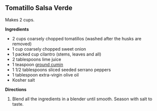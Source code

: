  <h2 class="subheader" data-editable="text" data-uri="cms.cnn.com/_components/subheader/instances/cl0jpwayp005g3e6rir074gww@published" data-component-name="subheader" id="tomatillo-salsa-verde">
    Tomatillo Salsa Verde
</h2>

  <p class="paragraph inline-placeholder" data-uri="cms.cnn.com/_components/paragraph/instances/cl0jsw03y00733e6rxzvmwehq@published" data-editable="text" data-component-name="paragraph">
      Makes 2 cups.
  </p>

  <p class="paragraph inline-placeholder" data-uri="cms.cnn.com/_components/paragraph/instances/cl0jsw6kt007f3e6rxfam5a5l@published" data-editable="text" data-component-name="paragraph">
      <strong>Ingredients</strong>
  </p>

  <div data-uri="cms.cnn.com/_components/list/instances/cl0mqg17500ai3e6rdhjllhdi@published" class="list " data-editable="settings">
  <ul class="list__items list__items--ul">
      <li class="list__item"><span>2 cups coarsely chopped tomatillos (washed after the husks are removed)</span></li>
      <li class="list__item"><span>1 cup coarsely chopped sweet onion</span></li>
      <li class="list__item"><span>1 packed cup cilantro (stems, leaves and all)</span></li>
      <li class="list__item"><span>2 tablespoons lime juice</span></li>
      <li class="list__item"><span>1 teaspoon&nbsp;<a href="https://www.amazon.com/McCormick-Gourmet-Organic-Ground-Cumin/dp/B0029JU8SE?&amp;linkCode=ll1&amp;tag=0311slowcookerrecipes-20&amp;linkId=697091a9a8a022569431138b94158882&amp;language=en_US&amp;ref_=as_li_ss_tl" target="_blank">ground cumin</a></span></li>
      <li class="list__item"><span>1 1/2 tablespoons sliced seeded serrano peppers</span></li>
      <li class="list__item"><span>1 tablespoon extra-virgin olive oil</span></li>
      <li class="list__item"><span>Kosher salt</span></li>
  </ul>
</div>

  <p class="paragraph inline-placeholder" data-uri="cms.cnn.com/_components/paragraph/instances/cl0jsw6kt007h3e6rld9gkjk5@published" data-editable="text" data-component-name="paragraph">
      <strong>Directions</strong>
  </p>

  <div data-uri="cms.cnn.com/_components/list/instances/cl0mqjpo500cb3e6rnfodxkk4@published" class="list " data-editable="settings">
  <ol class="list__items list__items--ol">
      <li class="list__item"><span>Blend all the ingredients in a blender until smooth. Season with salt to taste.</span></li>
  </ol>
</div>